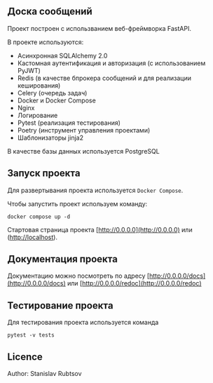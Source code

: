 ## Доска сообщений

Проект построен с использванием веб-фреймворка FastAPI. 

В проекте используются:
* Асинхронная SQLAlchemy 2.0
* Кастомная аутентификация и авторизация (с использованием PyJWT)
* Redis (в качестве бпрокера сообщений и для реализации кеширования)
* Celery (очередь задач)
* Docker и Docker Compose
* Nginx
* Логирование
* Pytest (реализация тестирования)
* Poetry (инструмент управления проектами)
* Шаблонизаторы jinja2

В качестве базы данных используется PostgreSQL

## Запуск проекта

Для развертывания проекта используется `Docker Compose`.

Чтобы запустить проект используем команду:
```
docker compose up -d
```

Стартовая страница проекта [http://0.0.0.0](http://0.0.0.0) или ([http://localhost](http://localhost)).

## Документация проекта

Документацию можно посмотреть по адресу [http://0.0.0.0/docs](http://0.0.0.0/docs)
или [http://0.0.0.0/redoc](http://0.0.0.0/redoc)

## Тестирование проекта

Для тестирования проекта используется команда


```
pytest -v tests
```

## Licence

Author: Stanislav Rubtsov

